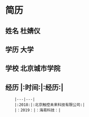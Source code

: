 
# 简历
## 姓名 杜婧仪
## 学历 大学
## 学校 北京城市学院
## 经历 |:时间:|:经历:|
        |---|---|
        |:2018:|:北京触控未来科技有限公司:|
        |：2019：|：海易科技：|
